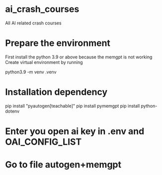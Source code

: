 # ai_crash_courses
All AI related crash courses


# Prepare the environment 
First install the python 3.9 or above because the memgpt is not working 
Create virtual environment by running

python3.9 -m venv .venv



# Installation dependency
pip install "pyautogen[teachable]"
pip install pymemgpt
pip install python-dotenv

# Enter you open ai key in .env and OAI_CONFIG_LIST

# Go to file autogen+memgpt 
